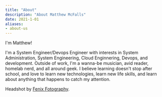 ```yaml
---
title: "About"
description: "About Matthew McFalls"
date: 2021-1-01
aliases:
- about-us
---
```


I'm Matthew!  

I'm a System Engineer/Devops Engineer with interests in System Administration, System Engineering, Cloud Enginnering, Devops, and development.  Outside of work, I'm a wanna-be musician, avid reader, homelab nerd, and all around geek.  I believe learning doesn't stop after school, and love to learn new technologies, learn new life skills, and learn about anything that happens to catch my attention.  

Headshot by [Fenix Fotography](https://www.fenixfoto.com/).